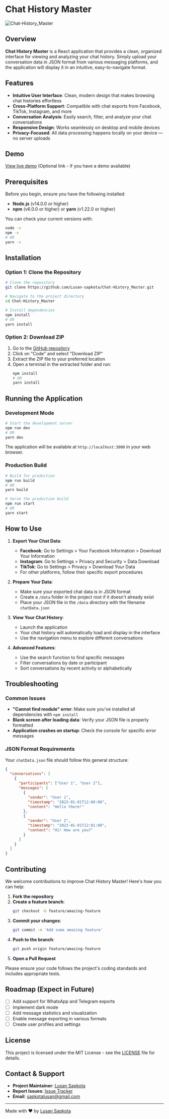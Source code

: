 # Chat History Master

![Chat-History_Master](https://github.com/user-attachments/assets/dbf5f7cd-59a8-4193-8f29-f35db5e455ee)

## Overview

**Chat History Master** is a React application that provides a clean, organized interface for viewing and analyzing your chat history. Simply upload your conversation data in JSON format from various messaging platforms, and the application will display it in an intuitive, easy-to-navigate format.

## Features

- **Intuitive User Interface**: Clean, modern design that makes browsing chat histories effortless
- **Cross-Platform Support**: Compatible with chat exports from Facebook, TikTok, Instagram, and more
- **Conversation Analysis**: Easily search, filter, and analyze your chat conversations
- **Responsive Design**: Works seamlessly on desktop and mobile devices
- **Privacy-Focused**: All data processing happens locally on your device — no server uploads

## Demo

[View live demo](https://chat-history-master.vercel.app) (Optional link - if you have a demo available)

## Prerequisites

Before you begin, ensure you have the following installed:

- **Node.js** (v14.0.0 or higher)
- **npm** (v6.0.0 or higher) or **yarn** (v1.22.0 or higher)

You can check your current versions with:

```bash
node -v
npm -v
# OR
yarn -v
```

## Installation

### Option 1: Clone the Repository

```bash
# Clone the repository
git clone https://github.com/Lusan-sapkota/Chat-History_Master.git

# Navigate to the project directory
cd Chat-History_Master

# Install dependencies
npm install
# OR
yarn install
```

### Option 2: Download ZIP

1. Go to the [GitHub repository](https://github.com/Lusan-sapkota/Chat-History_Master)
2. Click on "Code" and select "Download ZIP"
3. Extract the ZIP file to your preferred location
4. Open a terminal in the extracted folder and run:
   ```bash
   npm install
   # OR
   yarn install
   ```

## Running the Application

### Development Mode

```bash
# Start the development server
npm run dev
# OR
yarn dev
```

The application will be available at `http://localhost:3000` in your web browser.

### Production Build

```bash
# Build for production
npm run build
# OR
yarn build

# Serve the production build
npm run start
# OR
yarn start
```

## How to Use

1. **Export Your Chat Data**:
   - **Facebook**: Go to Settings > Your Facebook Information > Download Your Information
   - **Instagram**: Go to Settings > Privacy and Security > Data Download
   - **TikTok**: Go to Settings > Privacy > Download Your Data
   - For other platforms, follow their specific export procedures

2. **Prepare Your Data**:
   - Make sure your exported chat data is in JSON format
   - Create a `/data` folder in the project root if it doesn't already exist
   - Place your JSON file in the `/data` directory with the filename `chatData.json`

3. **View Your Chat History**:
   - Launch the application
   - Your chat history will automatically load and display in the interface
   - Use the navigation menu to explore different conversations

4. **Advanced Features**:
   - Use the search function to find specific messages
   - Filter conversations by date or participant
   - Sort conversations by recent activity or alphabetically

## Troubleshooting

### Common Issues

- **"Cannot find module" error**: Make sure you've installed all dependencies with `npm install`
- **Blank screen after loading data**: Verify your JSON file is properly formatted
- **Application crashes on startup**: Check the console for specific error messages

### JSON Format Requirements

Your `chatData.json` file should follow this general structure:

```json
{
  "conversations": [
    {
      "participants": ["User 1", "User 2"],
      "messages": [
        {
          "sender": "User 1",
          "timestamp": "2023-01-01T12:00:00",
          "content": "Hello there!"
        },
        {
          "sender": "User 2",
          "timestamp": "2023-01-01T12:01:00",
          "content": "Hi! How are you?"
        }
      ]
    }
  ]
}
```

## Contributing

We welcome contributions to improve Chat History Master! Here's how you can help:

1. **Fork the repository**
2. **Create a feature branch**:
   ```bash
   git checkout -b feature/amazing-feature
   ```
3. **Commit your changes**:
   ```bash
   git commit -m 'Add some amazing feature'
   ```
4. **Push to the branch**:
   ```bash
   git push origin feature/amazing-feature
   ```
5. **Open a Pull Request**

Please ensure your code follows the project's coding standards and includes appropriate tests.

## Roadmap (Expect in Future)

- [ ] Add support for WhatsApp and Telegram exports
- [ ] Implement dark mode
- [ ] Add message statistics and visualization
- [ ] Enable message exporting in various formats
- [ ] Create user profiles and settings

## License

This project is licensed under the MIT License - see the [LICENSE](LICENSE) file for details.

## Contact & Support

- **Project Maintainer**: [Lusan Sapkota](https://github.com/Lusan-sapkota)
- **Report Issues**: [Issue Tracker](https://github.com/Lusan-sapkota/Chat-History_Master/issues)
- **Email**: sapkotalusan@gmail.com

---

Made with ❤️ by [Lusan Sapkota](https://github.com/Lusan-sapkota)
